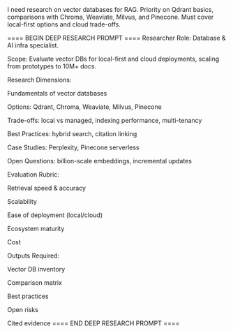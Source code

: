 <BRIEF>
I need research on vector databases for RAG. Priority on Qdrant basics, comparisons with Chroma, Weaviate, Milvus, and Pinecone. Must cover local-first options and cloud trade-offs.
</BRIEF>

==== BEGIN DEEP RESEARCH PROMPT ====
Researcher Role: Database & AI infra specialist.

Scope: Evaluate vector DBs for local-first and cloud deployments, scaling from prototypes to 10M+ docs.

Research Dimensions:

Fundamentals of vector databases

Options: Qdrant, Chroma, Weaviate, Milvus, Pinecone

Trade-offs: local vs managed, indexing performance, multi-tenancy

Best Practices: hybrid search, citation linking

Case Studies: Perplexity, Pinecone serverless

Open Questions: billion-scale embeddings, incremental updates

Evaluation Rubric:

Retrieval speed & accuracy

Scalability

Ease of deployment (local/cloud)

Ecosystem maturity

Cost

Outputs Required:

Vector DB inventory

Comparison matrix

Best practices

Open risks

Cited evidence
==== END DEEP RESEARCH PROMPT ====